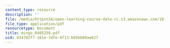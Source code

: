 ```yaml
---
content_type: resource
description: ''
file: /media/https%3A/open-learning-course-data-rc.s3.amazonaws.com/18-338j-infinite-random-matrix-theory-fall-2004/034702f7161e7dfe4f13b95bb09ae627_mingo_0405258.pdf
file_type: application/pdf
resourcetype: Document
title: mingo_0405258.pdf
uid: 034702f7-161e-7dfe-4f13-b95bb09ae627
---
```

